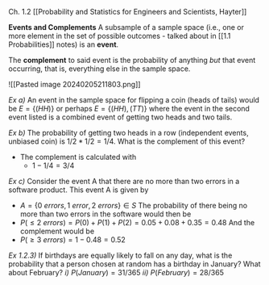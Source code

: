 Ch. 1.2 [[Probability and Statistics for Engineers and Scientists, Hayter]]

**Events and Complements**
A subsample of a sample space (i.e., one or more element in the set of possible outcomes - talked about in [[1.1 Probabilities]] notes) is an **event**. 

The **complement** to said event is the probability of anything *but* that event occurring, that is, everything else in the sample space.


![[Pasted image 20240205211803.png]]

*Ex a)*
An event in the sample space for flipping a coin (heads of tails) would be
	 $E=\{(HH)\}$
or perhaps
	 $E=\{(HH),(TT)\}$
where the event in the second event listed is a combined event of getting two heads and two tails.

*Ex b)*
The probability of getting two heads in a row (independent events, unbiased coin) is  $1/2 * 1/2 = 1/4$. What is the complement of this event?
- The complement is calculated with 
	- $1-1/4 = 3/4$

*Ex c)*
Consider the event A that there are no more than two errors in a software product. This event A is given by
- $A = \{0~errors, 1~error, 2~errors\} \in S$
The probability of there being no more than two errors in the software would then be
- $P(\leq2~errors)=P(0)+P(1)+P(2)=0.05+0.08+0.35=0.48$
And the complement would be
- $P(\geq3~errors)=1-0.48=0.52$

*Ex 1.2.3)*
If birthdays are equally likely to fall on any day, what is the probability that a person chosen at random has a birthday in January? What about February?
	*i)* $P(January)=31/365$
	*ii)* $P(February)=28/365$

